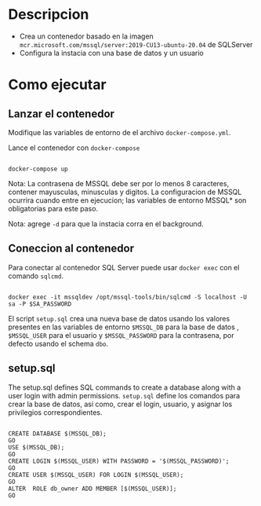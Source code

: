 # Descripcion

- Crea un contenedor basado en la imagen  `mcr.microsoft.com/mssql/server:2019-CU13-ubuntu-20.04` de SQLServer
- Configura la instacia con una base de datos y un usuario

# Como ejecutar


## Lanzar el contenedor

Modifique las variables de entorno de el archivo `docker-compose.yml`.

Lance el contenedor  con `docker-compose`

```

docker-compose up

```

Nota: La contrasena de MSSQL debe ser por lo menos 8 caracteres, contener mayusculas, minusculas y digitos.
La configuracion de MSSQL ocurrira cuando entre en ejecucion; las variables de entorno  MSSQL\*  son obligatorias para este paso.

Nota: agrege `-d` para que la instacia corra en el background.

## Coneccion al contenedor 

Para conectar al contenedor SQL Server puede usar `docker exec` con el comando `sqlcmd`.

```

docker exec -it mssqldev /opt/mssql-tools/bin/sqlcmd -S localhost -U sa -P $SA_PASSWORD

```

El script `setup.sql` crea una nueva base de datos usando los valores presentes en las variables de entorno `$MSSQL_DB` para la base de datos , `$MSSQL_USER` para el usuario y `$MSSQL_PASSWORD` para la contrasena, por defecto usando el schema `dbo`.

## setup.sql

The setup.sql defines SQL commands to create a database along with a user login with admin permissions.
`setup.sql` define los comandos para crear la base de datos, asi como, crear el login, usuario, y asignar los privilegios correspondientes.

```

CREATE DATABASE $(MSSQL_DB);
GO
USE $(MSSQL_DB);
GO
CREATE LOGIN $(MSSQL_USER) WITH PASSWORD = '$(MSSQL_PASSWORD)';
GO
CREATE USER $(MSSQL_USER) FOR LOGIN $(MSSQL_USER);
GO
ALTER  ROLE db_owner ADD MEMBER [$(MSSQL_USER)];
GO


```

```
